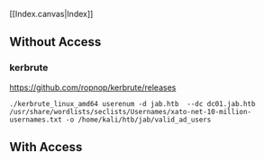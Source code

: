 [[Index.canvas|Index]]

## Without Access
### kerbrute
https://github.com/ropnop/kerbrute/releases
```
./kerbrute_linux_amd64 userenum -d jab.htb  --dc dc01.jab.htb /usr/share/wordlists/seclists/Usernames/xato-net-10-million-usernames.txt -o /home/kali/htb/jab/valid_ad_users
```

## With Access

